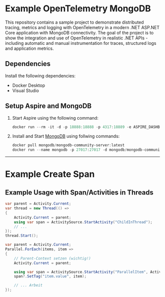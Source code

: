# Example OpenTelemetry MongoDB
This repository contains a sample project to demonstrate distributed tracing, metrics and logging with OpenTelemetry in a modern .NET ASP.NET Core application with MongoDB connectivity.
The goal of the project is to show the integration and use of OpenTelemetry in realistic .NET APIs - including automatic and manual instrumentation for traces, structured logs and application metrics.

## Dependencies
 Install the following dependencies:
- Docker Desktop
- Visual Studio 

## Setup Aspire and MongoDB
 1. Start Aspire using the following command:
	```powershell
	docker run --rm -it -d -p 18888:18888 -p 4317:18889 -e ASPIRE_DASHBOARD_UNSECURED_ALLOW_ANONYMOUS=true --name aspire-dashboard mcr.microsoft.com/dotnet/aspire-dashboard:latest
	```
 2. Install and Start [MongoDB](https://www.mongodb.com/docs/manual/tutorial/install-mongodb-community-with-docker/#procedure) using follwing commands:
    ```powershell
    docker pull mongodb/mongodb-community-server:latest
    docker run --name mongodb -p 27017:27017 -d mongodb/mongodb-community-server:latest
    ```







---
# Example Create Span

## Example Usage with Span/Activities in Threads
```csharp
var parent = Activity.Current;
var thread = new Thread(() =>
{
    Activity.Current = parent;
    using var span = ActivitySource.StartActivity("ChildInThread");
    // ...  
});
thread.Start();
```
```csharp
var parent = Activity.Current;
Parallel.ForEach(items, item =>
{
    // Parent-Context setzen (wichtig!)
    Activity.Current = parent;

    using var span = ActivitySource.StartActivity("ParallelItem", ActivityKind.Internal);
    span?.SetTag("item.value", item);

    // ... Arbeit
});
```